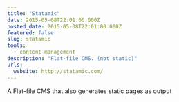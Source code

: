 ```yaml
---
title: "Statamic"
date: 2015-05-08T22:01:00.000Z
posted_date: 2015-05-08T22:01:00.000Z
featured: false
slug: statamic
tools: 
  - content-management
description: "Flat-file CMS. (not static)"
urls:
  website: http://statamic.com/
---
```

A Flat-file CMS that also generates static pages as output




